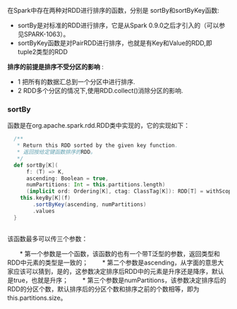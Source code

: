 
在Spark中存在两种对RDD进行排序的函数，分别是 sortBy和sortByKey函数: 

* sortBy是对标准的RDD进行排序，它是从Spark 0.9.0之后才引入的（可以参见SPARK-1063）。
* sortByKey函数是对PairRDD进行排序，也就是有Key和Value的RDD,即tuple2类型的RDD

__排序的前提是排序不受分区的影响__ :

  * 1 把所有的数据汇总到一个分区中进行排序.
  * 2 RDD多个分区的情况下,使用RDD.collect()消除分区的影响.
  
  
### sortBy

函数是在org.apache.spark.rdd.RDD类中实现的，它的实现如下：

``` scala
  /**
   * Return this RDD sorted by the given key function.
   * 返回按给定键函数排序的RDD。
   */
  def sortBy[K](
      f: (T) => K,
      ascending: Boolean = true,
      numPartitions: Int = this.partitions.length)
      (implicit ord: Ordering[K], ctag: ClassTag[K]): RDD[T] = withScope {
    this.keyBy[K](f)
        .sortByKey(ascending, numPartitions)
        .values
  }
  
```

该函数最多可以传三个参数：

　　* 第一个参数是一个函数，该函数的也有一个带T泛型的参数，返回类型和RDD中元素的类型是一致的；
　　* 第二个参数是ascending，从字面的意思大家应该可以猜到，是的，这参数决定排序后RDD中的元素是升序还是降序，默认是true，也就是升序；
　　* 第三个参数是numPartitions，该参数决定排序后的RDD的分区个数，默认排序后的分区个数和排序之前的个数相等，即为this.partitions.size。
  
  
